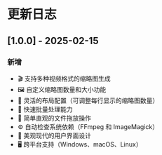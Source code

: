# 更新日志

## [1.0.0] - 2025-02-15

### 新增

- 🎬 支持多种视频格式的缩略图生成
- 🖼️ 自定义缩略图数量和大小功能
- 📐 灵活的布局配置（可调整每行显示的缩略图数量）
- 🚀 快速批量处理能力
- 🎯 简单直观的文件拖放操作
- ⚙️ 自动检查系统依赖（FFmpeg 和 ImageMagick）
- 💅 美观现代的用户界面设计
- 🖥️ 跨平台支持（Windows、macOS、Linux）